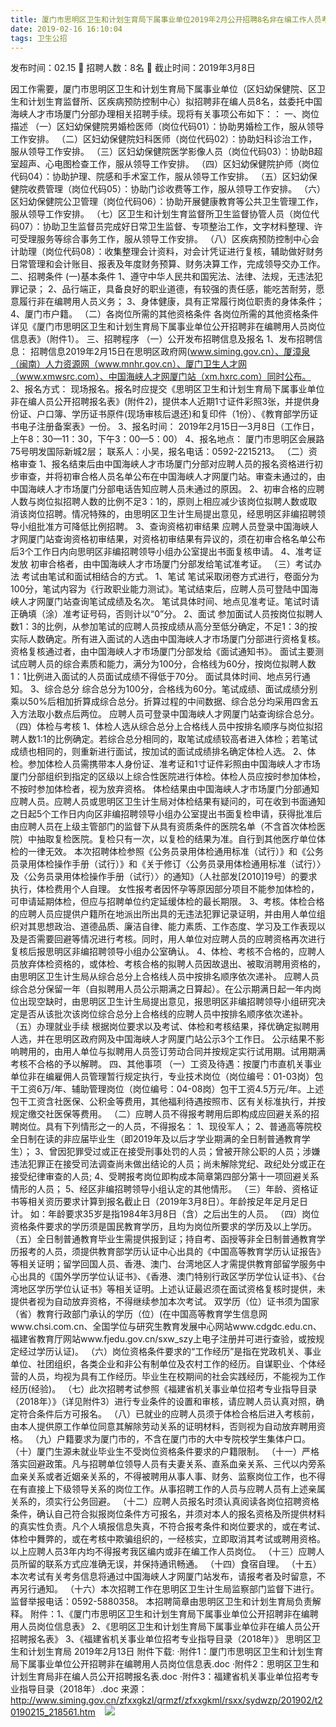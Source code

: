 ```yaml
---
title: 厦门市思明区卫生和计划生育局下属事业单位2019年2月公开招聘8名非在编工作人员考试简章
date: 2019-02-16 16:10:04
tags: 卫生公招
---
```

发布时间：02.15   🌟   招聘人数：8名   🌈   截止时间：2019年3月8日
<!-- more -->

因工作需要，厦门市思明区卫生和计划生育局下属事业单位（区妇幼保健院、区卫生和计划生育监督所、区疾病预防控制中心）拟招聘非在编人员8名，兹委托中国海峡人才市场厦门分部办理相关招聘手续。现将有关事项公布如下：：
一、岗位描述
（一）区妇幼保健院男婚检医师（岗位代码01）：协助男婚检工作，服从领导工作安排。
（二）区妇幼保健院妇科医师（岗位代码02）：协助妇科诊治工作，服从领导工作安排。
（三）区妇幼保健院医学影像人员（岗位代码03）：协助B超室超声、心电图检查工作，服从领导工作安排。
（四）区妇幼保健院护师（岗位代码04）：协助护理、院感和手术室工作，服从领导工作安排。
（五）区妇幼保健院收费管理（岗位代码05）：协助门诊收费等工作，服从领导工作安排。
（六）区妇幼保健院公卫管理（岗位代码06）：协助开展健康教育等公共卫生管理工作，服从领导工作安排。
（七）区卫生和计划生育监督所卫生监督协管人员（岗位代码07）：协助卫生监督员完成好日常卫生监督、专项整治工作，文字材料整理、许可受理服务等综合事务工作，服从领导工作安排。
（八）区疾病预防控制中心会计助理（岗位代码08）：收集整理会计资料，对会计凭证进行复核，辅助做好财务日常管理和会计账目、报表及年度财务预算、财务决算工作，完成领导交办工作。
二、招聘条件
(一)基本条件
1、遵守中华人民共和国宪法、法律、法规，无违法犯罪记录；
2、品行端正，具备良好的职业道德，有较强的责任感，能吃苦耐劳，愿意履行非在编聘用人员义务；
3、身体健康，具有正常履行岗位职责的身体条件；
4、厦门市户籍。
（二）各岗位所需的其他资格条件
各岗位所需的其他资格条件详见《厦门市思明区卫生和计划生育局下属事业单位公开招聘非在编聘用人员岗位信息表》（附件1）。
三、招聘程序
（一）公开发布招聘信息及报名
1、发布招聘信息：
招聘信息2019年2月15日在思明区政府网(www.siming.gov.cn）、厦漳泉（闽南）人力资源网（www.mnhr.gov.cn）、厦门卫生人才网（www.xmwsrc.com）、中国海峡人才网厦门站（xm.hxrc.com）同时公布。
2、报名方式：
现场报名。报名时应提交《思明区卫生和计划生育局下属事业单位非在编人员公开招聘报名表》(附件2)，提供本人近期1寸证件彩照3张，并提供身份证、户口簿、学历证书原件(现场审核后退还)和复印件（1份）、《教育部学历证书电子注册备案表》一份。
3、报名时间：
2019年2月15日—3月8日（工作日，上午8：30—11：30，下午3：00—5：00）
4、报名地点：
厦门市思明区会展路75号明发国际新城2层；
联系人：小吴，报名电话：0592-2215213。
（二）资格审查
1、报名结束后由中国海峡人才市场厦门分部对应聘人员的报名资格进行初步审查，并将初审合格人员名单公布在中国海峡人才网厦门站。审查未通过的，由中国海峡人才市场厦门分部电话告知应聘人员未通过的原因。
2、初审合格的应聘人数与岗位拟招聘人数的比例不足3：1的，原则上相应减少该岗位拟聘人数或取消该岗位招聘。情况特殊的，由思明区卫生计生局提出意见，经思明区非编招聘领导小组批准方可降低比例招聘。
3、查询资格初审结果
应聘人员登录中国海峡人才网厦门站查询资格初审结果，对资格初审结果有异议的，须在初审合格名单公布后3个工作日内向思明区非编招聘领导小组办公室提出书面复核申请。
4、准考证发放
初审合格者，由中国海峡人才市场厦门分部发给笔试准考证。
（三）考试办法
考试由笔试和面试相结合的方式。
1、笔试
笔试采取闭卷方式进行，卷面分为100分，笔试内容为《行政职业能力测试》。笔试结束后，应聘人员可登陆中国海峡人才网厦门站查询笔试成绩及名次。
笔试具体时间、地点见准考证。笔试时请正确填（涂）准考证号码，否则计以“0”分。
2、面试
参加面试人员按岗位拟聘人数1：3的比例，从参加笔试的应聘人员按成绩从高分至低分确定，不足1：3的按实际人数确定。所有进入面试的人选由中国海峡人才市场厦门分部进行资格复核。资格复核通过者，由中国海峡人才市场厦门分部发给《面试通知书》。
面试主要测试应聘人员的综合素质和能力，满分为100分，合格线为60分，按岗位拟聘人数1：1比例进入面试的人员面试成绩不得低于70分。
面试具体时间、地点另行通知。
3、综合总分
综合总分为100分，合格线为60分。笔试成绩、面试成绩分别乘以50%后相加折算成综合总分。折算过程的中间数据、综合总分均采用四舍五入方法取小数点后两位。
应聘人员可登录中国海峡人才网厦门站查询综合总分。
（四）体检与考核
1、体检人选从综合总分上合格线人员中按排名顺序与岗位拟招聘人数1:1的比例确定。若综合总分相同的，取笔试成绩较高者进入体检；若笔试成绩也相同的，则重新进行面试，按加试的面试成绩排名确定体检人选。
2、体检。参加体检人员需携带本人身份证、准考证和1寸证件彩照由中国海峡人才市场厦门分部组织到指定的区级以上综合性医院进行体检。体检人员应按时参加体检，不按时参加体检者，视为放弃资格。
体检结果由中国海峡人才市场厦门分部通知应聘人员。应聘人员或思明区卫生计生局对体检结果有疑问的，可在收到书面通知之日起5个工作日内向区非编招聘领导小组办公室提出书面复检申请，获得批准后由应聘人员在上级主管部门的监督下从具有资质条件的医院名单（不含首次体检医院）中抽取复检医院。复检只有一次，以复检的结果为准。自行到其他医疗单位体检的一律无效。
本次招聘体检参照《公务员录用体检通用标准（试行）》和《公务员录用体检操作手册（试行）》和《关于修订〈公务员录用体检通用标准（试行）〉及〈公务员录用体检操作手册（试行）〉的通知》（人社部发[2010]19号）的要求执行，体检费用个人自理。
女性报考者因怀孕等原因部分项目不能参加体检的，可申请延期体检，但应与招聘单位约定延缓体检的最长期限。
3、考核。体检合格的应聘人员应提供户籍所在地派出所出具的无违法犯罪记录证明，并由用人单位组织对其思想政治、道德品质、廉洁自律、能力素质、工作态度、学习及工作表现以及是否需要回避等情况进行考核。同时，用人单位对应聘人员的应聘资格再次进行复核后报思明区非编招聘领导小组办公室确认。
4、体检、考核不合格的，应聘人员放弃体检资格的，或体检、考核合格的拟聘人员因故退出、被取消聘用资格的，由思明区卫生计生局从综合总分上合格线人员中按排名顺序依次递补。
应聘人员综合总分保留一年（自拟聘用人员公示期满之日算起）。在公示期满日起一年内岗位出现空缺时，由思明区卫生计生局提出意见，报思明区非编招聘领导小组研究决定是否从该批次该岗位综合总分上合格线的应聘人员中按排名顺序依次递补。
（五）办理就业手续
根据岗位要求以及考试、体检和考核结果，择优确定拟聘用人选，并在思明区政府网及中国海峡人才网厦门站公示3个工作日。
公示结果不影响聘用的，由用人单位与拟聘用人员签订劳动合同并按规定实行试用期。试用期满考核不合格的予以解聘。
四、其他事项
（一）工资及待遇：按厦门市直机关事业单位非在编雇佣人员管理暂行规定执行，专业技术岗位（岗位编号：01-03岗）包干工资6万/年、辅助管理岗位（岗位编号：04-08岗）包干工资4.5万元/年。上述包干工资含社医保、公积金等费用，其他福利待遇按照市、区有关标准执行，并按规定缴交社医保等费用。
（二）应聘人员不得报考聘用后即构成应回避关系的招聘岗位。具有下列情形之一的人员，不得报名：
1、现役军人；
2、普通高等院校全日制在读的非应届毕业生（即2019年及以后才学业期满的全日制普通教育学生）；
3、曾因犯罪受过或正在接受刑事处罚的人员；曾被开除公职的人员；涉嫌违法犯罪正在接受司法调查尚未做出结论的人员；尚未解除党纪、政纪处分或正在接受纪律审查的人员;
4、受聘报考岗位即构成本简章第四部分第十一项回避关系情形的人员；
5、经区非编招聘领导小组认定的其他情形。
（三）年龄、资格证书等相关资历要求计算到报名截止日（2019年3月8日）。年龄按足年足月足日计。
如：年龄要求35岁是指1984年3月8日（含）之后出生的人员。
（四）岗位资格条件要求的学历须是国民教育学历，且均为岗位所要求的学历及以上学历。
（五）全日制普通教育毕业生需提供报到证；持自考、函授等非全日制普通教育学历报考的人员，须提供教育部学历认证中心出具的《中国高等教育学历认证报告》等相关证明；留学回国人员、香港、澳门、台湾地区人才需提供教育部留学服务中心出具的《国外学历学位认证书》、《香港、澳门特别行政区学历学位认证书》、《台湾地区学历学位认证书》等相关证明。上述认证最迟须在面试资格复核时提供，未提供者视为自动放弃资格，不得继续参加本次考试。
双学历（位）证书须为国家（省）教育行政部门承认的学历（位）(在中国高等教育学生信息网www.chsi.com.cn、全国学位与研究生教育发展中心网站www.cdgdc.edu.cn、福建省教育厅网站www.fjedu.gov.cn/sxw_szy上电子注册并可进行查验，或按规定经过学历认证)。
（六）岗位资格条件要求的“工作经历”是指在党政机关、事业单位、社团组织，各类企业和非公有制单位及农村工作的经历。自谋职业、个体经营的人员，均视为具有工作经历。毕业生在校期间的社会实践经历，不能视为工作经历(经验)。
（七）此次招聘考试参照《福建省机关事业单位招考专业指导目录（2018年）》（详见附件3）进行专业条件的设置和审核，请应聘人员认真对照，确定符合条件后方可报名。
（八）已就业的应聘人员须于体检合格后进入考核前，由本人提供原工作单位同意其解除劳动关系的证明材料，否则视为自动放弃聘用资格。
（九）户籍要求为厦门市的，不含在厦门市的大中专院校学生集体户口。
（十）厦门生源未就业毕业生不受岗位资格条件要求的户籍限制。
（十一）严格落实回避政策。凡与招聘单位领导人员有夫妻关系、直系血亲关系、三代以内旁系血亲关系或者近姻亲关系的，不得被聘用从事人事、财务、监察岗位工作，也不得在有直接上下级领导关系的岗位工作。从事招聘工作的人员与应聘人员有上述亲属关系的，须实行公务回避。
（十二）应聘人员报名时须认真阅读各岗位招聘资格条件，确认自己符合拟报岗位条件方可报名，并须对本人的报名资格及所提供材料的真实性负责。凡个人填报信息失真，不符合报考条件和岗位要求的，或在考试、体检中舞弊的，或在考核中欺骗组织的，一经核实，立即取消其考试或聘用资格。以上应聘人员3年内均不得报考我区编内或非在编工作人员岗位。
（十三）应聘人员所留的联系方式应准确无误，并保持通讯畅通。
（十四）食宿自理。
（十五）本次考试有关考务信息将通过中国海峡人才网厦门站发布，请报考者及时留意，不再另行通知。
（十六）本次招聘工作在思明区卫生计生局监察部门监督下进行。监督举报电话：0592-5880358。
本招聘简章由思明区卫生和计划生育局负责解释。
附件：1、《厦门市思明区卫生和计划生育局下属事业单位公开招聘非在编聘用人员岗位信息表》
2、《思明区卫生和计划生育局下属事业单位非在编人员公开招聘报名表》
3、《福建省机关事业单位招考专业指导目录（2018年）》
思明区卫生和计划生育局
2019年2月13日
附件下载:
·附件1：厦门市思明区卫生和计划生育局下属事业单位公开招聘非在编聘用人员岗位信息表.doc
·附件2：思明区卫生和计划生育局非在编人员公开招聘报名表.doc
·附件3：福建省机关事业单位招考专业指导目录（2018年）.doc
来源：
http://www.siming.gov.cn/zfxxgkzl/qrmzf/zfxxgkml/rsxx/sydwzp/201902/t20190215_218561.htm
 
 ![](https://cdn.weiweiblog.cn/20181015134814.png)